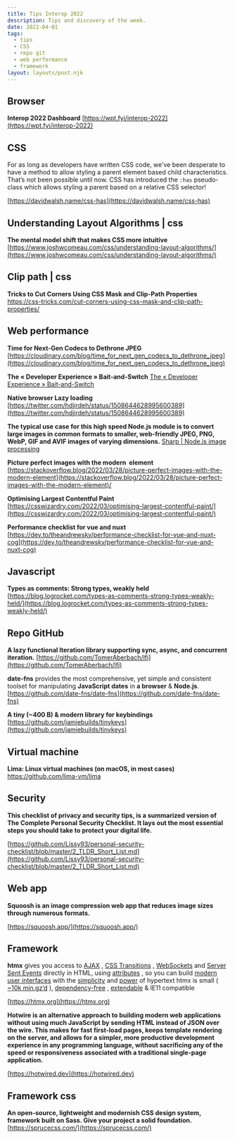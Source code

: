 ```yaml
---
title: Tips Interop 2022
description: Tips and discovery of the week.
date: 2022-04-01
tags:
  - tips
  - CSS
  - repo git
  - web performance
  - framework
layout: layouts/post.njk
---
```


## Browser
**Interop 2022 Dashboard**
[https://wpt.fyi/interop-2022](https://wpt.fyi/interop-2022)

## CSS
For as long as developers have written CSS code, we’ve been desperate to have a method to allow styling a parent element based child characteristics. That’s not been possible until now. CSS has introduced the `:has` pseudo-class which allows styling a parent based on a relative CSS selector!

[https://davidwalsh.name/css-has](https://davidwalsh.name/css-has)

## Understanding Layout Algorithms | css
**The mental model shift that makes CSS more intuitive**
[https://www.joshwcomeau.com/css/understanding-layout-algorithms/](https://www.joshwcomeau.com/css/understanding-layout-algorithms/)

## Clip path | css
**Tricks to Cut Corners Using CSS Mask and Clip-Path Properties**
https://css-tricks.com/cut-corners-using-css-mask-and-clip-path-properties/

## Web performance

**Time for Next-Gen Codecs to Dethrone JPEG**
[https://cloudinary.com/blog/time_for_next_gen_codecs_to_dethrone_jpeg](https://cloudinary.com/blog/time_for_next_gen_codecs_to_dethrone_jpeg)

**The « Developer Experience » Bait-and-Switch**
 [The « Developer Experience » Bait-and-Switch](https://infrequently.org/2018/09/the-developer-experience-bait-and-switch/) 

**Native browser Lazy loading**
[https://twitter.com/hdjirdeh/status/1508644628995600389](https://twitter.com/hdjirdeh/status/1508644628995600389)

**The typical use case for this high speed Node.js module is to convert large images in common formats to smaller, web-friendly JPEG, PNG, WebP, GIF and AVIF images of varying dimensions.**
  [Sharp | Node.js image processing](https://sharp.pixelplumbing.com/)

**Picture perfect images with the modern <img> element**
[https://stackoverflow.blog/2022/03/28/picture-perfect-images-with-the-modern-element](https://stackoverflow.blog/2022/03/28/picture-perfect-images-with-the-modern-element)/

**Optimising Largest Contentful Paint**
[https://csswizardry.com/2022/03/optimising-largest-contentful-paint/](https://csswizardry.com/2022/03/optimising-largest-contentful-paint/)

**Performance checklist for vue and nuxt**
[https://dev.to/theandrewsky/performance-checklist-for-vue-and-nuxt-cog](https://dev.to/theandrewsky/performance-checklist-for-vue-and-nuxt-cog)


## Javascript
**Types as comments: Strong types, weakly held**
[https://blog.logrocket.com/types-as-comments-strong-types-weakly-held/](https://blog.logrocket.com/types-as-comments-strong-types-weakly-held/)

## Repo GitHub
**A lazy  functional Iteration library supporting sync, async, and concurrent iteration.**
[https://github.com/TomerAberbach/lfi](https://github.com/TomerAberbach/lfi)

**date-fns** provides the most comprehensive, yet simple and consistent toolset  for manipulating **JavaScript dates** in **a browser** & **Node.js**.
[https://github.com/date-fns/date-fns](https://github.com/date-fns/date-fns)

**A tiny (~400 B) & modern library for keybindings**
[https://github.com/jamiebuilds/tinykeys](https://github.com/jamiebuilds/tinykeys)

## Virtual machine
**Lima: Linux virtual machines (on macOS, in most cases)**
https://github.com/lima-vm/lima

## Security
**This checklist of privacy and security tips, is a summarized version of  The Complete Personal Security Checklist. It lays out the most essential steps you should take to protect your digital life.**

[https://github.com/Lissy93/personal-security-checklist/blob/master/2_TLDR_Short_List.md](https://github.com/Lissy93/personal-security-checklist/blob/master/2_TLDR_Short_List.md)

## Web app
**Squoosh is an image compression web app that reduces image sizes through numerous formats.**

[https://squoosh.app/](https://squoosh.app/)

## Framework
**htmx** gives you access to  [AJAX](https://htmx.org/docs#ajax) ,  [CSS Transitions](https://htmx.org/docs#css_transitions) ,  [WebSockets](https://htmx.org/docs#websockets)  and  [Server Sent Events](https://htmx.org/docs#sse)  directly in HTML, using  [attributes](https://htmx.org/reference#attributes) , so you can build  [modern user interfaces](https://htmx.org/examples)  with the  [simplicity](https://en.wikipedia.org/wiki/HATEOAS)  and  [power](https://www.ics.uci.edu/~fielding/pubs/dissertation/rest_arch_style.htm)  of hypertext
htmx is small ( [~10k min.gz’d](https://unpkg.com/htmx.org/dist/) ),  [dependency-free](https://github.com/bigskysoftware/htmx/blob/master/package.json) ,  [extendable](https://htmx.org/extensions)  & IE11 compatible

[https://htmx.org](https://htmx.org)

**Hotwire is an alternative approach to building modern web applications without using much JavaScript by sending HTML instead of JSON over the wire. This makes for fast first-load pages, keeps template rendering on the server, and allows for a simpler, more productive development experience in any programming language, without sacrificing any of the speed or responsiveness associated with a traditional single-page application.**

[https://hotwired.dev](https://hotwired.dev)

## Framework css

**An open-source, lightweight and modernish CSS design system, framework built on Sass. Give your project a solid foundation.**
[https://sprucecss.com/](https://sprucecss.com/)